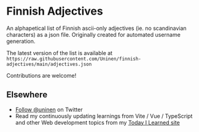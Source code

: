 # Finnish Adjectives

An alphapetical list of Finnish ascii-only adjectives (ie. no scandinavian characters) as a json file. Originally created for automated username generation.

The latest version of the list is available at `https://raw.githubusercontent.com/Uninen/finnish-adjectives/main/adjectives.json`

Contributions are welcome!

## Elsewhere

- [Follow @uninen](https://twitter.com/uninen) on Twitter
- Read my continuously updating learnings from Vite / Vue / TypeScript and other Web development topics from my [Today I Learned site](https://til.unessa.net/)
